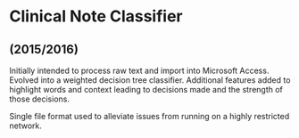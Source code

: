 # Clinical Note Classifier
## (2015/2016)

Initially intended to process raw text and import into Microsoft Access. Evolved into a weighted decision tree classifier. Additional features added to highlight words and context leading to decisions made and the strength of those decisions.  

Single file format used to alleviate issues from running on a highly restricted network. 
